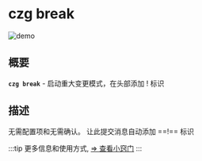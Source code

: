 # czg break

![demo](https://user-images.githubusercontent.com/40693636/175755362-2fdeed9e-cf05-4f41-b317-453154a5775c.gif)

## 概要

**`czg break`** - 启动重大变更模式，在头部添加 ! 标识

## 描述

无需配置项和无需确认。 让此提交消息自动添加 ==!== 标识

:::tip
更多信息和使用方式, [⇒ 查看小窍门](/recipes/breakingchange.html)
:::
